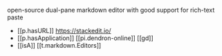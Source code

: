 

open-source dual-pane markdown editor with good support for rich-text paste

- [[p.hasURL]] https://stackedit.io/
- [[p.hasApplication]] [[pi.dendron-online]] [[gd]]
- [[isA]] [[t.markdown.Editors]] 
